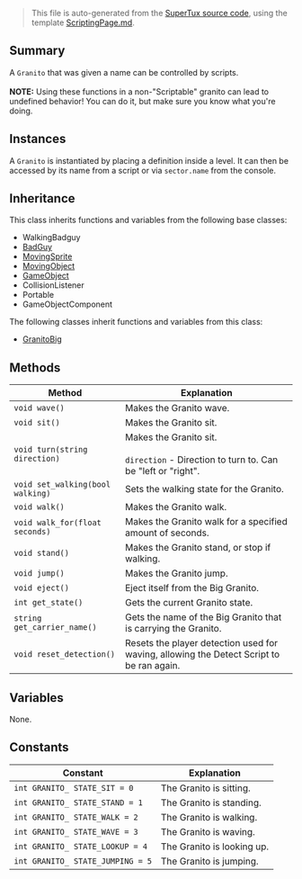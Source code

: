 > This file is auto-generated from the [SuperTux source code](https://github.com/SuperTux/supertux/tree/master/src), using the template [ScriptingPage.md](https://github.com/SuperTux/wiki/tree/master/templates/ScriptingPage.md).

Summary
-------

A `Granito` that was given a name can be controlled by scripts. <br /><br />**NOTE:** Using these functions in a non-"Scriptable" granito can lead to undefined behavior! You can do it, but make sure you know what you're doing. 

Instances
--------

A `Granito` is instantiated by placing a definition inside a level. It can then be accessed by its name from a script or via `sector.name` from the console. 

Inheritance
--------

This class inherits functions and variables from the following base classes:
* WalkingBadguy
* [BadGuy](https://github.com/SuperTux/supertux/wiki/ScriptingBadGuy)
* [MovingSprite](https://github.com/SuperTux/supertux/wiki/ScriptingMovingSprite)
* [MovingObject](https://github.com/SuperTux/supertux/wiki/ScriptingMovingObject)
* [GameObject](https://github.com/SuperTux/supertux/wiki/ScriptingGameObject)
* CollisionListener
* Portable
* GameObjectComponent

The following classes inherit functions and variables from this class:
* [GranitoBig](https://github.com/SuperTux/supertux/wiki/ScriptingGranitoBig)


Methods
-------

Method | Explanation
-------|-------
`void wave()` | Makes the Granito wave.
`void sit()` | Makes the Granito sit.
`void turn(string direction)` | Makes the Granito sit.<br /><br /> `direction` - Direction to turn to. Can be "left or "right". 
`void set_walking(bool walking)` | Sets the walking state for the Granito.
`void walk()` | Makes the Granito walk.
`void walk_for(float seconds)` | Makes the Granito walk for a specified amount of seconds.
`void stand()` | Makes the Granito stand, or stop if walking.
`void jump()` | Makes the Granito jump.
`void eject()` | Eject itself from the Big Granito.
`int get_state()` | Gets the current Granito state.
`string get_carrier_name()` | Gets the name of the Big Granito that is carrying the Granito.
`void reset_detection()` | Resets the player detection used for waving, allowing the Detect Script to be ran again.


Variables
---------

None.

Constants
---------

Constant | Explanation
---------|---------
`int GRANITO_ STATE_SIT = 0` | The Granito is sitting. 
`int GRANITO_ STATE_STAND = 1` | The Granito is standing. 
`int GRANITO_ STATE_WALK = 2` | The Granito is walking. 
`int GRANITO_ STATE_WAVE = 3` | The Granito is waving. 
`int GRANITO_ STATE_LOOKUP = 4` | The Granito is looking up. 
`int GRANITO_ STATE_JUMPING = 5` | The Granito is jumping. 

